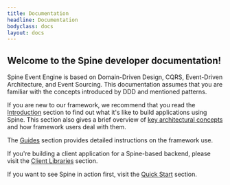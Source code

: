```yaml
---
title: Documentation
headline: Documentation
bodyclass: docs
layout: docs
---
```


<h2 class="top">Welcome to the Spine developer documentation!</h2>

<p class="lead">Spine Event Engine is based on Domain-Driven Design, CQRS, Event-Driven Architecture,
and Event Sourcing. This documentation assumes that you are familiar with the concepts
introduced by DDD and mentioned patterns.</p> 

If you are new to our framework, we recommend that you read the 
<a href="{{ site.baseurl }}/docs/introduction/">Introduction</a> section to find
out what it's like to build applications using Spine. This section also gives a brief overview of
<a href="{{ site.baseurl }}/docs/introduction/concepts.html">key architectural concepts</a> and
how framework users deal with them.
 
The <a href="{{ site.baseurl }}/docs/guides">Guides</a> section provides detailed instructions
on the framework use.

If you're building a client application for a Spine-based backend, please visit the 
[Client Libraries](/docs/client-libs) section.
 
If you want to see Spine in action first, visit the 
<a href="{{ site.baseurl }}/docs/quickstart/">Quick Start</a> section.
